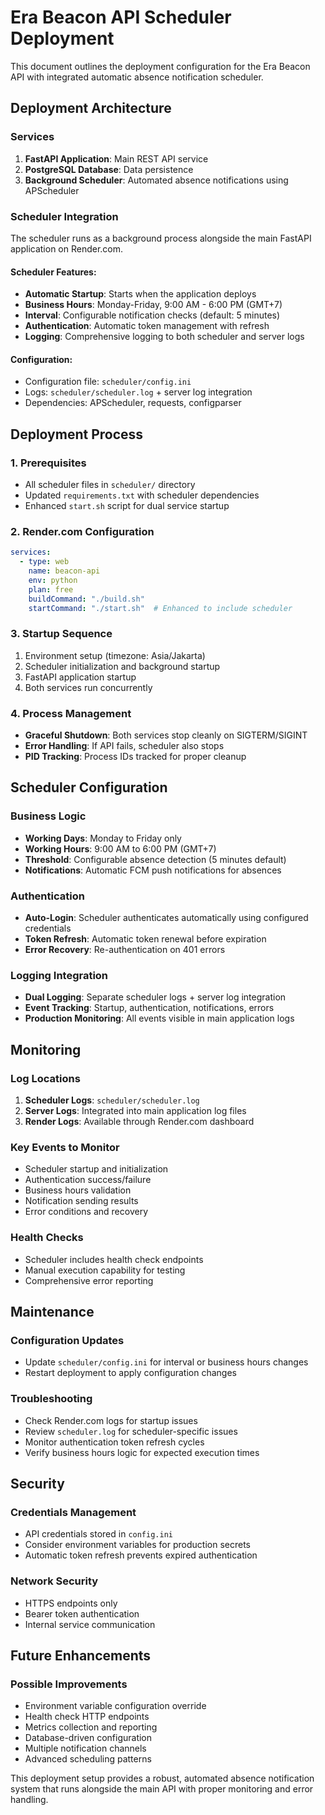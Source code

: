# Era Beacon API Scheduler Deployment

This document outlines the deployment configuration for the Era Beacon API with integrated automatic absence notification scheduler.

## Deployment Architecture

### Services
1. **FastAPI Application**: Main REST API service
2. **PostgreSQL Database**: Data persistence
3. **Background Scheduler**: Automated absence notifications using APScheduler

### Scheduler Integration

The scheduler runs as a background process alongside the main FastAPI application on Render.com.

#### Scheduler Features:
- **Automatic Startup**: Starts when the application deploys
- **Business Hours**: Monday-Friday, 9:00 AM - 6:00 PM (GMT+7)
- **Interval**: Configurable notification checks (default: 5 minutes)
- **Authentication**: Automatic token management with refresh
- **Logging**: Comprehensive logging to both scheduler and server logs

#### Configuration:
- Configuration file: `scheduler/config.ini`
- Logs: `scheduler/scheduler.log` + server log integration
- Dependencies: APScheduler, requests, configparser

## Deployment Process

### 1. Prerequisites
- All scheduler files in `scheduler/` directory
- Updated `requirements.txt` with scheduler dependencies
- Enhanced `start.sh` script for dual service startup

### 2. Render.com Configuration
```yaml
services:
  - type: web
    name: beacon-api
    env: python
    plan: free
    buildCommand: "./build.sh"
    startCommand: "./start.sh"  # Enhanced to include scheduler
```

### 3. Startup Sequence
1. Environment setup (timezone: Asia/Jakarta)
2. Scheduler initialization and background startup
3. FastAPI application startup
4. Both services run concurrently

### 4. Process Management
- **Graceful Shutdown**: Both services stop cleanly on SIGTERM/SIGINT
- **Error Handling**: If API fails, scheduler also stops
- **PID Tracking**: Process IDs tracked for proper cleanup

## Scheduler Configuration

### Business Logic
- **Working Days**: Monday to Friday only
- **Working Hours**: 9:00 AM to 6:00 PM (GMT+7)
- **Threshold**: Configurable absence detection (5 minutes default)
- **Notifications**: Automatic FCM push notifications for absences

### Authentication
- **Auto-Login**: Scheduler authenticates automatically using configured credentials
- **Token Refresh**: Automatic token renewal before expiration
- **Error Recovery**: Re-authentication on 401 errors

### Logging Integration
- **Dual Logging**: Separate scheduler logs + server log integration
- **Event Tracking**: Startup, authentication, notifications, errors
- **Production Monitoring**: All events visible in main application logs

## Monitoring

### Log Locations
1. **Scheduler Logs**: `scheduler/scheduler.log`
2. **Server Logs**: Integrated into main application log files
3. **Render Logs**: Available through Render.com dashboard

### Key Events to Monitor
- Scheduler startup and initialization
- Authentication success/failure
- Business hours validation
- Notification sending results
- Error conditions and recovery

### Health Checks
- Scheduler includes health check endpoints
- Manual execution capability for testing
- Comprehensive error reporting

## Maintenance

### Configuration Updates
- Update `scheduler/config.ini` for interval or business hours changes
- Restart deployment to apply configuration changes

### Troubleshooting
- Check Render.com logs for startup issues
- Review `scheduler.log` for scheduler-specific issues
- Monitor authentication token refresh cycles
- Verify business hours logic for expected execution times

## Security

### Credentials Management
- API credentials stored in `config.ini`
- Consider environment variables for production secrets
- Automatic token refresh prevents expired authentication

### Network Security
- HTTPS endpoints only
- Bearer token authentication
- Internal service communication

## Future Enhancements

### Possible Improvements
- Environment variable configuration override
- Health check HTTP endpoints
- Metrics collection and reporting
- Database-driven configuration
- Multiple notification channels
- Advanced scheduling patterns

This deployment setup provides a robust, automated absence notification system that runs alongside the main API with proper monitoring and error handling.
